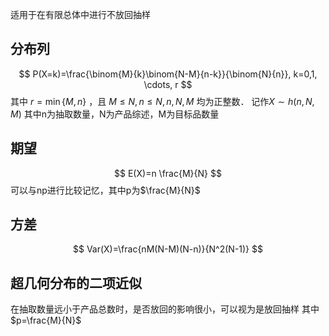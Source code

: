 适用于在有限总体中进行不放回抽样

## 分布列
$$
P(X=k)=\frac{\binom{M}{k}\binom{N-M}{n-k}}{\binom{N}{n}}, k=0,1, \cdots, r
$$
其中 $r=\min \{M, n\}$ ，且 $M \leqslant N, n \leqslant N, n, N, M$ 均为正整数．
记作$X\sim h(n,N,M)$ 其中n为抽取数量，N为产品综述，M为目标品数量

## 期望
$$
E(X)=n \frac{M}{N}
$$
可以与np进行比较记忆，其中p为$\frac{M}{N}$

## 方差
$$
Var(X)=\frac{nM(N-M)(N-n)}{N^2(N-1)}
$$

## 超几何分布的二项近似

在抽取数量远小于产品总数时，是否放回的影响很小，可以视为是放回抽样
其中$p=\frac{M}{N}$